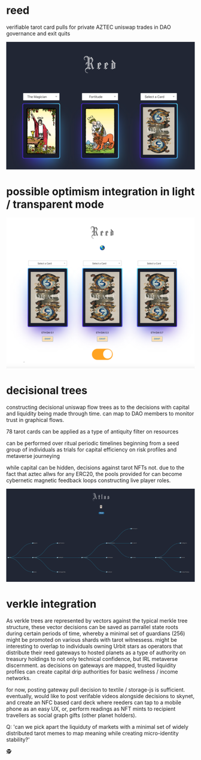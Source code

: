 # reed
verifiable tarot card pulls for private AZTEC uniswap trades in DAO governance and exit quits

![reed](./reed_interface_v2.png)

# possible optimism integration in light / transparent mode

![reed](./reed_interface_light.png)

# decisional trees
constructing decisional uniswap flow trees as to the decisions with capital and liquidity being made through time. can map to DAO members to monitor trust in graphical flows.

78 tarot cards can be applied as a type of antiquity filter on resources

can be performed over ritual periodic timelines beginning from a seed group of individuals as trials for capital efficiency on risk profiles and metaverse journeying

while capital can be hidden, decisions against tarot NFTs not. due to the fact that aztec allws for any ERC20, the pools provided for can become cybernetic magnetic feedback loops constructing live player roles.

![tree](./atlas.png)

# verkle integration

As verkle trees are represented by vectors against the typical merkle tree structure, these vector decisions can be saved as parrallel state roots during certain periods of time, whereby a minimal set of guardians (256) might be promoted on various shards with tarot witnessess. might be interesting to overlap to individuals owning Urbit stars as operators that distribute their reed gateways to hosted planets as a type of authority on treasury holdings to not only technical confidence, but IRL metaverse discernment. as decisions on gateways are mapped, trusted liquidity profiles can create capital drip authorities for basic wellness / income networks.

for now, posting gateway pull decision to textile / storage-js is sufficient. eventually, would like to post verifable videos alongside decisions to skynet, and create an NFC based card deck where reeders can tap to a mobile phone as an easy UX, or, perform readings as NFT mints to recipient travellers as social graph gifts (other planet holders).

Q: 'can we pick apart the liquiduty of markets with a minimal set of widely distributed tarot memes to map meaning while creating micro-identity stability?'

🕵️

